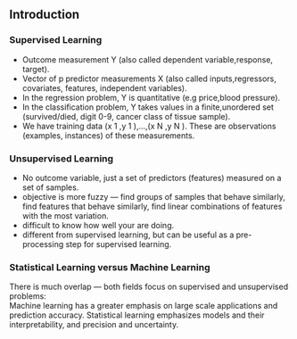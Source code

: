 ## Introduction

###  Supervised Learning 

- Outcome measurement Y (also called dependent variable,response, target).    
- Vector of p predictor measurements X (also called inputs,regressors, covariates, features, independent variables).    
- In the regression problem, Y is quantitative (e.g price,blood pressure).    
- In the classification problem, Y takes values in a finite,unordered set (survived/died, digit 0-9, cancer class of tissue sample).    
- We have training data (x 1 ,y 1 ),...,(x N ,y N ). These are observations (examples, instances) of these measurements.    

### Unsupervised Learning 

- No outcome variable, just a set of predictors (features) measured on a set of samples.    
- objective is more fuzzy — find groups of samples that behave similarly, find features that behave similarly, find linear combinations of features with the most variation.    
- difficult to know how well your are doing. 
- different from supervised learning, but can be useful as a pre-processing step for supervised learning. 

### Statistical Learning versus Machine Learning

There is much overlap — both fields focus on supervised and unsupervised problems:     
Machine learning has a greater emphasis on large scale applications and prediction accuracy.
Statistical learning emphasizes models and their interpretability, and precision and uncertainty.